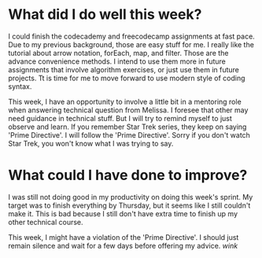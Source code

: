 # What did I do well this week?

I could finish the codecademy and freecodecamp assignments at fast pace. Due to my previous background, those are easy stuff for me. I really like the tutorial about arrow notation, forEach, map, and filter. Those are the advance convenience methods. I intend to use them more in future assignments that involve algorithm exercises, or just use them in future projects. Tt is time for me to move forward to use modern style of coding syntax.

This week, I have an opportunity to involve a little bit in a mentoring role when answering technical question from Melissa. I foresee that other may need guidance in technical stuff. But I will try to remind myself to just observe and learn. If you remember Star Trek series, they keep on saying 'Prime Directive'. I will follow the 'Prime Directive'. Sorry if you don't watch Star Trek, you won't know what I was trying to say.


# What could I have done to improve?

I was still not doing good in my productivity on doing this week's sprint. My target was to finish everything by Thursday, but it seems like I still couldn't make it. This is bad because I still don't have extra time to finish up my other technical course.

This week, I might have a violation of the 'Prime Directive'. I should just remain silence and wait for a few days before offering my advice. *wink*
